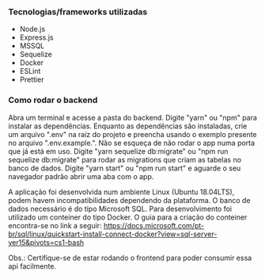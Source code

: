 ### Tecnologias/frameworks utilizadas
- Node.js
- Express.js
- MSSQL
- Sequelize
- Docker
- ESLint
- Prettier

### Como rodar o backend
Abra um terminal e acesse a pasta do backend.
Digite "yarn" ou "npm" para instalar as dependências.
Enquanto as dependências são instaladas, crie um arquivo ".env" na raíz do projeto e preencha usando o exemplo presente no arquivo ".env.example.". Não se esqueça de não rodar o app numa porta que já está em uso.
Digite "yarn sequelize db:migrate" ou "npm run sequelize db:migrate" para rodar as migrations que criam as tabelas no banco de dados.
Digite "yarn start" ou "npm run start" e aguarde o seu navegador padrão abrir uma aba com o app.

A aplicação foi desenvolvida num ambiente Linux (Ubuntu 18.04LTS), podem havem incompatibilidades dependendo da plataforma.
O banco de dados necessário é do tipo Microsoft SQL. Para desenvolvimento foi utilizado um conteiner do tipo Docker.
O guia para a criação do conteiner encontra-se no link a seguir: https://docs.microsoft.com/pt-br/sql/linux/quickstart-install-connect-docker?view=sql-server-ver15&pivots=cs1-bash

Obs.: Certifique-se de estar rodando o frontend para poder consumir essa api facilmente.
